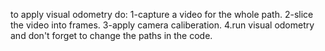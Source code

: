 to apply visual odometry do:
1-capture a video for the whole path.
2-slice the video into frames.
3-apply camera caliberation.
4.run visual odometry and don't forget to change the paths in the code.
